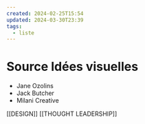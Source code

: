 ```yaml
---
created: 2024-02-25T15:54
updated: 2024-03-30T23:39
tags:
  - liste
---
```

# Source Idées visuelles

- Jane Ozolins
- Jack Butcher
- Milani Creative

[[DESIGN]]
[[THOUGHT LEADERSHIP]]
